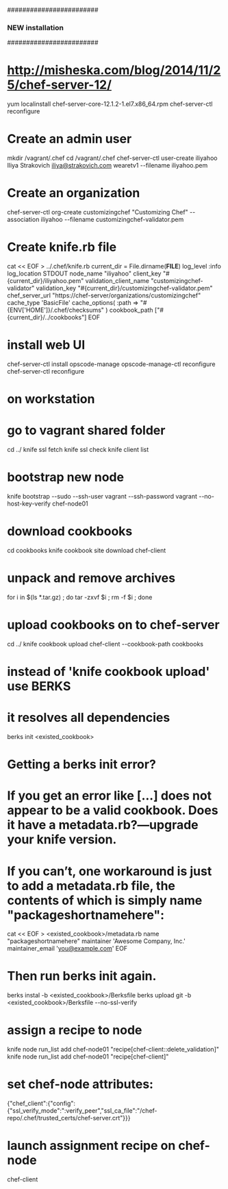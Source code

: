########################
### NEW installation ###
########################
# http://misheska.com/blog/2014/11/25/chef-server-12/

yum localinstall chef-server-core-12.1.2-1.el7.x86_64.rpm
chef-server-ctl reconfigure

# Create an admin user
mkdir /vagrant/.chef
cd /vagrant/.chef
chef-server-ctl user-create iliyahoo Iliya Strakovich iliya@strakovich.com wearetv1 --filename iliyahoo.pem

# Create an organization
chef-server-ctl org-create customizingchef "Customizing Chef" --association iliyahoo --filename customizingchef-validator.pem

# Create knife.rb file
cat << EOF > ../.chef/knife.rb
current_dir = File.dirname(__FILE__)
log_level                :info
log_location             STDOUT
node_name                "iliyahoo"
client_key               "#{current_dir}/iliyahoo.pem"
validation_client_name   "customizingchef-validator"
validation_key           "#{current_dir}/customizingchef-validator.pem"
chef_server_url          "https://chef-server/organizations/customizingchef"
cache_type               'BasicFile'
cache_options( :path => "#{ENV['HOME']}/.chef/checksums" )
cookbook_path            ["#{current_dir}/../cookbooks"]
EOF

# install web UI
chef-server-ctl install opscode-manage
opscode-manage-ctl reconfigure
chef-server-ctl reconfigure

# on workstation
# go to vagrant shared folder
cd ../
knife ssl fetch
knife ssl check
knife client list

# bootstrap new node
knife bootstrap --sudo --ssh-user vagrant --ssh-password vagrant --no-host-key-verify chef-node01

# download cookbooks
cd cookbooks
knife cookbook site download chef-client

# unpack and remove archives
for i in $(ls *.tar.gz) ; do tar -zxvf $i ; rm -f $i ; done

# upload cookbooks on to chef-server
cd ../
knife cookbook upload chef-client --cookbook-path cookbooks

# instead of 'knife cookbook upload' use BERKS
# it resolves all dependencies
berks init <existed_cookbook>
# Getting a berks init error?
# If you get an error like [...] does not appear to be a valid cookbook. Does it have a metadata.rb?—upgrade your knife version.
# If you can’t, one workaround is just to add a metadata.rb file, the contents of which is simply name "packageshortnamehere":
cat << EOF > <existed_cookbook>/metadata.rb
name "packageshortnamehere"
maintainer 'Awesome Company, Inc.'
maintainer_email 'you@example.com'
EOF
# Then run berks init again.
berks instal -b <existed_cookbook>/Berksfile
berks upload git -b <existed_cookbook>/Berksfile --no-ssl-verify

# assign a recipe to node
knife node run_list add chef-node01 "recipe[chef-client::delete_validation]"
knife node run_list add chef-node01 "recipe[chef-client]"

# set chef-node attributes:
{"chef_client":{"config":{"ssl_verify_mode":":verify_peer","ssl_ca_file":"/chef-repo/.chef/trusted_certs/chef-server.crt"}}}

# launch assignment recipe on chef-node
chef-client

